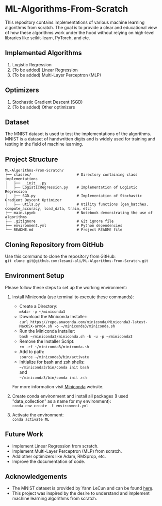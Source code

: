 # ML-Algorithms-From-Scratch

This repository contains implementations of various machine learning algorithms from scratch. The goal is to provide a clear and educational view of how these algorithms work under the hood without relying on high-level libraries like scikit-learn, PyTorch, and etc.

## Implemented Algorithms

1. Logistic Regression
2. (To be added) Linear Regression
3. (To be added) Multi-Layer Perceptron (MLP)

## Optimizers

1. Stochastic Gradient Descent (SGD)
2. (To be added) Other optimizers

## Dataset

The MNIST dataset is used to test the implementations of the algorithms. MNIST is a dataset of handwritten digits and is widely used for training and testing in the field of machine learning.


## Project Structure
```
ML-Algorithms-From-Scratch/
├── classes/                     # Directory containing class implementations
│   ├── __init__.py
│   ├── LogisticRegression.py    # Implementation of Logistic Regression
│   ├── SGD.py                   # Implementation of Stochastic Gradient Descent Optimizer
│   ├── utils.py                 # Utility functions (gen_batches, compute_accuracy, load_data, train, etc)
├── main.ipynb                   # Notebook demonstrating the use of algorithms
├── .gitignore                   # Git ignore file
├── environment.yml              # Python dependencies
└── README.md                    # Project README file
```

## Cloning Repository from GitHub
Use this command to clone the repository from GitHub: <br>
`git clone git@github.com:lesani-ali/ML-Algorithms-From-Scratch.git`<br> 


## Environment Setup
Please follow these steps to set up the working environment:
1. Install Miniconda (use terminal to execute these commands):
    - Create a Directory:<br>
    `mkdir -p ~/miniconda3`
    - Download the Miniconda Installer:<br>
    `curl https://repo.anaconda.com/miniconda/Miniconda3-latest-MacOSX-arm64.sh -o ~/miniconda3/miniconda.sh`
    - Run the Miniconda Installer:<br>
    `bash ~/miniconda3/miniconda.sh -b -u -p ~/miniconda3`
    - Remove the Installer Script:<br>
    `rm -rf ~/miniconda3/miniconda.sh`
    - Add to path:<br>
    `source ~/miniconda3/bin/activate`
    - Initialize for bash and zsh shells:<br>
    `~/miniconda3/bin/conda init bash`<br>
    and <br>
    `~/miniconda3/bin/conda init zsh`

    For more information visit [Miniconda](https://docs.anaconda.com/miniconda/) website.

2. Create conda environment and install all packages (I used "data_collection" as a name for my environment): <br>
`conda env create -f environment.yml`

3. Activate the environment: <br>
`conda activate ML`

## Future Work
- Implement Linear Regression from scratch.
- Implement Multi-Layer Perceptron (MLP) from scratch.
- Add other optimizers like Adam, RMSprop, etc.
- Improve the documentation of code.

## Acknowledgements
- The MNIST dataset is provided by Yann LeCun and can be found [here](http://yann.lecun.com/exdb/mnist/).
- This project was inspired by the desire to understand and implement machine learning algorithms from scratch.
